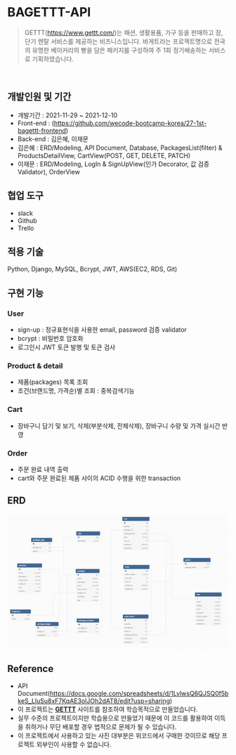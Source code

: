 # BAGETTT-API
> GETTT(https://www.gettt.com/)는 패션, 생활용품, 가구 등을 판매하고 장, 단기 렌탈 서비스를 제공하는 비즈니스입니다.
> 바게트라는 프로젝트명으로 전국의 유명한 베이커리의 빵을 담은 패키지를 구성하여 주 1회 정기배송하는 서비스로 기획하였습니다.

</br>

## 개발인원 및 기간
- 개발기간 : 2021-11-29 ~ 2021-12-10
- Front-end : (https://github.com/wecode-bootcamp-korea/27-1st-bagettt-frontend)
- Back-end : 김은혜, 이재문 <br>
- 김은혜 : ERD/Modeling, API Document, Database, PackagesList(filter) & ProductsDetailView, CartView(POST, GET, DELETE, PATCH)
- 이재문 : ERD/Modeling, LogIn & SignUpView(인가 Decorator, 값 검증 Validator), OrderView

## 협업 도구
- slack
- Github
- Trello

## 적용 기술
Python, Django, MySQL, Bcrypt, JWT, AWS(EC2, RDS, Git)

## 구현 기능

### User
- sign-up : 정규표현식을 사용한 email, password 검증 validator
- bcrypt : 비밀번호 암호화
- 로그인시 JWT 토큰 발행 및 토큰 검사

### Product & detail 
- 제품(packages) 목록 조회
- 조건(브랜드명, 가격순)별 조회 : 중복검색기능

### Cart
- 장바구니 담기 및 보기, 삭제(부분삭제, 전체삭제), 장바구니 수량 및 가격 실시간 반영

### Order
- 주문 완료 내역 출력
- cart와 주문 완료된 제품 사이의 ACID 수행을 위한 transaction 

## ERD
<img width="1018" alt="스크린샷 2021-12-12 오후 1.44.50.png" src="./src/database.png">

## Reference
- API Document(https://docs.google.com/spreadsheets/d/1LvlwsQ6QJSQ0f5bkeS_LluSu8xF7KqAE3olJOh2dAT8/edit?usp=sharing)
- 이 프로젝트는 [**GETTT**](https://www.gettt.com/) 사이트를 참조하여 학습목적으로 만들었습니다.
- 실무 수준의 프로젝트이지만 학습용으로 만들었기 때문에 이 코드를 활용하여 이득을 취하거나 무단 배포할 경우 법적으로 문제가 될 수 있습니다.
- 이 프로젝트에서 사용하고 있는 사진 대부분은 위코드에서 구매한 것이므로 해당 프로젝트 외부인이 사용할 수 없습니다.
